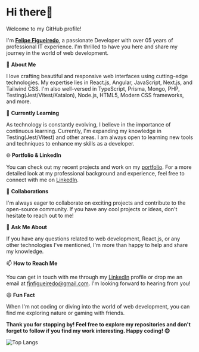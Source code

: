 <h1>Hi there👋</h1>

Welcome to my GitHub profile!
<p>I'm <b><a href="https://felipefigueiredodev.vercel.app" target="_blank">Felipe Figueiredo</a></b>, a passionate Developer with over 05 years of professional IT experience. I'm thrilled to have you here and share my journey in the world of web development.

🚀 <b>About Me</b>
<p>I love crafting beautiful and responsive web interfaces using cutting-edge technologies. My expertise lies in React.js, Angular, JavaScript, Next.js, and Tailwind CSS. I'm also well-versed in TypeScript, Prisma, Mongo, PHP, Testing(Jest/Vitest/Katalon), Node.js, HTML5, Modern CSS frameworks, and more.</p>

🌱 <b>Currently Learning</b>
<p>As technology is constantly evolving, I believe in the importance of continuous learning. Currently, I'm expanding my knowledge in Testing(Jest/Vitest) and other areas. I am always open to learning new tools and techniques to enhance my skills as a developer.</p>

🌐 <b>Portfolio & LinkedIn</b>
<p>You can check out my recent projects and work on my 
<a href="https://felipefigueiredodev.vercel.app" target="_blank">portfolio</a>. For a more detailed look at my professional background and experience, feel free to connect with me on <a href="https://www.linkedin.com/in/fjnfigueiredo/" target="_blank">LinkedIn</a>.

🤝 <b>Collaborations</b>
<p>I'm always eager to collaborate on exciting projects and contribute to the open-source community. If you have any cool projects or ideas, don't hesitate to reach out to me!

💬 <b>Ask Me About</b>
<p>If you have any questions related to web development, React.js, or any other technologies I've mentioned, I'm more than happy to help and share my knowledge.

📫 <b>How to Reach Me</b>
<p>You can get in touch with me through my <a href="https://www.linkedin.com/in/fjnfigueiredo/" target="_blank">LinkedIn</a> profile or drop me an email at <a href="mailto:fjnfigueiredo@gmail.com">fjnfigueiredo@gmail.com</a>. I'm looking forward to hearing from you!

😄 <b>Fun Fact</b>
<p>When I'm not coding or diving into the world of web development, you can find me exploring nature or gaming with friends.

<b><p>Thank you for stopping by! Feel free to explore my repositories and don't forget to follow if you find my work interesting. Happy coding! 😊</b>

![Top Langs](https://github-readme-stats.vercel.app/api/top-langs/?username=anuraghazra&layout=compact&theme=dark)
